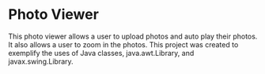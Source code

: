 # Photo Viewer
This photo viewer allows a user to upload photos and auto play their photos.
It also allows a user to zoom in the photos.
This project was created to exemplify the uses of Java classes, java.awt.Library, and javax.swing.Library.
